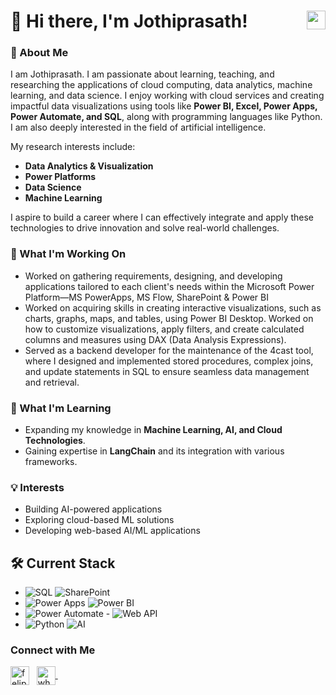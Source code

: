 <h1 align="left">
    👋 Hi there, I'm Jothiprasath!  
    <a href="mailto:jothiprasath4@gmail.com" target="blank">
        <img align="right" src="https://ouch-cdn2.icons8.com/Q_mKQhLvgHc4CpJslA6YAg1orkPp2LG3W6rdaEQZ1oo/rs:fit:456:456/czM6Ly9pY29uczgu/b3VjaC1wcm9kLmFz/c2V0cy9wbmcvOTYv/MzE3NWFhMzAtMmQw/Yi00MDgyLTlhZWMt/ZWUyZGNlYzQwYmM0/LnBuZw.png" alt="gmail" height="30" />
    </a>
</h1>

### 🚀 About Me
I am Jothiprasath. I am passionate about learning, teaching, and researching the applications of cloud computing, data analytics, machine learning, and data science. I enjoy working with cloud services and creating impactful data visualizations using tools like **Power BI, Excel, Power Apps, Power Automate, and SQL**, along with programming languages like Python. I am also deeply interested in the field of artificial intelligence.

My research interests include:

- **Data Analytics & Visualization**
- **Power Platforms**
- **Data Science**
- **Machine Learning**

I aspire to build a career where I can effectively integrate and apply these technologies to drive innovation and solve real-world challenges.

### 🔭 What I'm Working On
- Worked on gathering requirements, designing, and developing applications tailored to each client's needs within the Microsoft Power Platform—MS PowerApps,
MS Flow, SharePoint & Power BI
- Worked on acquiring skills in creating interactive visualizations, such as charts, graphs, maps, and tables, using Power BI Desktop. Worked on how to customize visualizations, apply filters, and create calculated columns and measures using DAX (Data Analysis Expressions).
- Served as a backend developer for the maintenance of the 4cast tool, where I designed and implemented stored procedures, complex joins, and update
statements in SQL to ensure seamless data management and retrieval.

### 🌱 What I'm Learning
- Expanding my knowledge in **Machine Learning, AI, and Cloud Technologies**.
- Gaining expertise in **LangChain** and its integration with various frameworks.

### 💡 Interests
- Building AI-powered applications
- Exploring cloud-based ML solutions
- Developing web-based AI/ML applications

## 🛠 Current Stack
- ![SQL](https://img.shields.io/badge/SQL-4479A1?style=for-the-badge&logo=database&logoColor=white) ![SharePoint](https://img.shields.io/badge/SharePoint-0078D4?style=for-the-badge&logo=microsoft-sharepoint&logoColor=white)
- ![Power Apps](https://img.shields.io/badge/Power%20Apps-742774?style=for-the-badge&logo=power-bi&logoColor=white) ![Power BI](https://img.shields.io/badge/Power%20BI-F2C811?style=for-the-badge&logo=power%20bi&logoColor=black)
- ![Power Automate](https://img.shields.io/badge/Power%20Automate-742774?style=for-the-badge&logo=power-bi&logoColor=white) - ![Web API](https://img.shields.io/badge/Web%20API-005571?style=for-the-badge&logo=web&logoColor=white)
- ![Python](https://img.shields.io/badge/Python-3776AB?style=for-the-badge&logo=python&logoColor=white) ![AI](https://img.shields.io/badge/Artificial%20Intelligence-000000?style=for-the-badge&logo=openai&logoColor=white)
### Connect with Me
<p align="left">
	<a href="https://www.linkedin.com/in/jothiprasath-s-6b82791a3/" target="blank"><img align="center" src="https://raw.githubusercontent.com/rahuldkjain/github-profile-readme-generator/master/src/images/icons/Social/linked-in-alt.svg" alt="felipeelia" height="30" /></a> &nbsp;
  <a href="https://wa.me/+919514666458" target="blank">
    <img align="center" src="https://raw.githubusercontent.com/rahuldkjain/github-profile-readme-generator/master/src/images/icons/Social/whatsapp.svg" alt="whatsapp" height="30" />
</a>&nbsp;
	</p>
